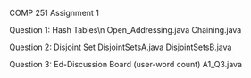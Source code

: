 COMP 251
Assignment 1

Question 1: Hash Tables\n
Open_Addressing.java
Chaining.java

Question 2: Disjoint Set
DisjointSetsA.java
DisjointSetsB.java

Question 3: Ed-Discussion Board
(user-word count)
A1_Q3.java
